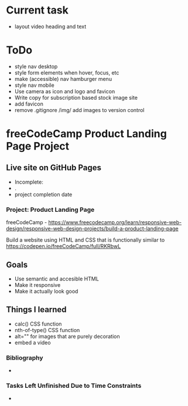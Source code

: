 # Current task
 - layout video heading and text

# ToDo
 - style nav desktop
 - style form elements when hover, focus, etc
 - make (accessible) nav hamburger menu
 - style nav mobile
 - Use camera as icon and logo and favicon
 - Write copy for subscription based stock image site
 - add favicon
 - remove .gitignore /img/ add images to version control

# freeCodeCamp Product Landing Page Project

## Live site on GitHub Pages
 - Incomplete:
  - . 
 - project completion date
 
### Project: Product Landing Page
freeCodeCamp - https://www.freecodecamp.org/learn/responsive-web-design/responsive-web-design-projects/build-a-product-landing-page

Build a website using HTML and CSS that is functionally similar to https://codepen.io/freeCodeCamp/full/RKRbwL

## Goals
 - Use semantic and accesible HTML
 - Make it responsive
 - Make it actually look good
 
## Things I learned
- calc() CSS function
- nth-of-type() CSS function
- alt="" for images that are purely decoration
- embed a video

### Bibliography
- 

### Tasks Left Unfinished Due to Time Constraints
- 
